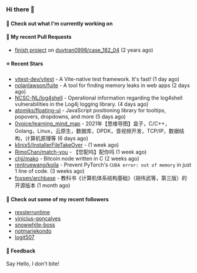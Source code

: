 ### Hi there 👋

#### 👷 Check out what I'm currently working on

#### 🔨 My recent Pull Requests

- [finish project](https://github.com/duytran0998/case_182_04/pull/1) on [duytran0998/case_182_04](https://github.com/duytran0998/case_182_04) (2 years ago)

#### ⭐ Recent Stars

- [vitest-dev/vitest](https://github.com/vitest-dev/vitest) - A Vite-native test framework. It&#39;s fast! (1 day ago)
- [nolanlawson/fuite](https://github.com/nolanlawson/fuite) - A tool for finding memory leaks in web apps (2 days ago)
- [NCSC-NL/log4shell](https://github.com/NCSC-NL/log4shell) - Operational information regarding the log4shell vulnerabilities in the Log4j logging library. (4 days ago)
- [atomiks/floating-ui](https://github.com/atomiks/floating-ui) - JavaScript positioning library for tooltips, popovers, dropdowns, and more (5 days ago)
- [0voice/learning_mind_map](https://github.com/0voice/learning_mind_map) - 2021年【思维导图】盒子，C/C&#43;&#43;，Golang，Linux，云原生，数据库，DPDK，音视频开发，TCP/IP，数据结构，计算机原理等 (6 days ago)
- [klinix5/InstallerFileTakeOver](https://github.com/klinix5/InstallerFileTakeOver) -  (1 week ago)
- [RimoChan/match-you](https://github.com/RimoChan/match-you) - 【您配吗】配你吗 (1 week ago)
- [chjj/mako](https://github.com/chjj/mako) - Bitcoin node written in C (2 weeks ago)
- [rentruewang/koila](https://github.com/rentruewang/koila) - Prevent PyTorch&#39;s `CUDA error: out of memory` in just 1 line of code. (3 weeks ago)
- [foxsen/archbase](https://github.com/foxsen/archbase) - 教科书《计算机体系结构基础》（胡伟武等，第三版）的开源版本 (1 month ago)

#### 👯 Check out some of my recent followers

- [resslerruntime](https://github.com/resslerruntime)
- [vinicius-goncalves](https://github.com/vinicius-goncalves)
- [snowwhite-boss](https://github.com/snowwhite-boss)
- [notmariekondo](https://github.com/notmariekondo)
- [logit507](https://github.com/logit507)

#### 💬 Feedback

Say Hello, I don't bite!